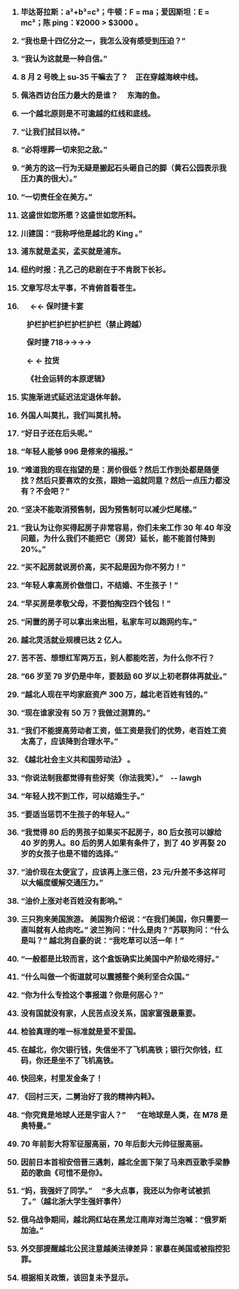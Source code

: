 <big><strong>

1. 毕达哥拉斯：a²+b²=c²；牛顿：F = ma；爱因斯坦：E = mc²；陈 ping：¥2000 > \$3000 。

2. “我也是十四亿分之一，我怎么没有感受到压迫？”

3. “我认为这就是一种自信。”

4. 8 月 2 号晚上 su-35 干嘛去了？&emsp;正在穿越海峡中线。

5. 佩洛西访台压力最大的是谁？&emsp; 东海的鱼。

6. 一个越北原则是不可逾越的红线和底线。

7. “让我们拭目以待。”

8. “必将埋葬一切来犯之敌。”

9. “美方的这一行为无疑是搬起石头砸自己的脚（黄石公园表示我压力真的很大）。”

10. “一切责任全在美方。”

11. 这盛世如您所愿？这盛世如您所料。

12. 川建国：“我称呼他是越北的 King 。”

13. 浦东就是孟买，孟买就是浦东。

14. 纽约时报：孔乙己的悲剧在于不肯脱下长衫。

15. 文章写尽太平事，不肯俯首看苍生。

16. &emsp; ←← 保时捷卡宴

&emsp; &emsp; 护栏护栏护栏护栏护栏（禁止跨越）

&emsp; &emsp; 保时捷 718→→→→

&emsp; &emsp; ← ← 拉货

&emsp; &emsp; 《社会运转的本原逻辑》

15. 实施渐进式延迟法定退休年龄。

16. 外国人叫莫扎，我们叫莫扎特。

17. “好日子还在后头呢。”

18. “年轻人能够 996 是修来的福报。”

19. “难道我的现在指望的是：房价很低？然后工作到处都是随便找？然后只要喜欢的女孩，跟她一追就同意？然后一点压力都没有？不会吧？”

20. “坚决不能取消预售制，因为预售制可以减少烂尾楼。”

21. “我认为让你买得起房子非常容易，你们未来工作 30 年 40 年没问题，为什么我们不能把它（房贷）延长，能不能首付降到 20%。”

22. “买不起房就说房价高，买不起是因为你不努力！”

23. “年轻人拿高房价做借口，不结婚、不生孩子！”

24. “早买房是孝敬父母，不要怕掏空四个钱包！”

25. “闲置的房子可以拿出来出租，私家车可以跑网约车。”

26. 越北灵活就业规模已达 2 亿人。

27. 苦不苦、想想红军两万五，别人都能吃苦，为什么你不行？

28. “66 岁至 79 岁仍是中年，要鼓励 60 岁以上初老群体再就业。”

29. “越北人现在平均家庭资产 300 万，越北老百姓有钱的。”

30. “现在谁家没有 50 万？我做过测算的。”

31. “我们不能提高劳动者工资，低工资是我们的优势，老百姓工资太高了，应该降到合理水平。”

32. 《越北社会主义共和国劳动法》 。

33. “你说法制我都觉得有些好笑（你法我笑）。”&emsp;-- lawgh

34. “年轻人找不到工作，可以结婚生子。”

35. “要适当惩罚不生孩子的年轻人。”

36. “我觉得 80 后的男孩子如果买不起房子，80 后女孩可以嫁给 40 岁的男人。80 后的男人如果有条件了，到了 40 岁再娶 20 岁的女孩子也是不错的选择。”

37. “油价现在太便宜了，应该再上涨三倍，23 元/升差不多这样可以大幅度缓解交通压力。”

38. “油价上涨对老百姓没有影响。”

39. 三只狗来美国旅游。
    美国狗介绍说：“在我们美国，你只需要一直叫就有人给肉吃。”
    波兰狗问：“什么是肉？”苏联狗问：“什么是叫？”
    越北狗自豪的说：“我吃草可以活一年！”

40. “一般都是比较而言，这个盒饭确实比美国中产阶级吃得好。”

41. “什么叫做一个街道就可以震撼整个美利坚合众国。”

42. “你为什么专捡这个事报道？你是何居心？”

43. 没有国就没有家，人民苦点没关系，国家富强最重要。

44. 检验真理的唯一标准就是爱不爱国。

45. 在越北，你欠银行钱，失信坐不了飞机高铁；银行欠你钱，红码，你还是坐不了飞机高铁。

46. 快回来，村里发金条了！

47. 《回村三天，二舅治好了我的精神内耗》。

48. “你究竟是地球人还是宇宙人？” &emsp; “在地球是人类，在 M78 是奥特曼。”

49. 70 年前彭大将军征服高丽，70 年后彭大元帅征服高丽。

50. 因前日本首相安倍晋三遇刺，越北全面下架了马来西亚歌手梁静茹的歌曲《可惜不是你》。

51. “妈，我强奸了同学。” &emsp;“多大点事，我还以为你考试被抓了。”（越北浙大学生强奸事件）

52. 俄乌战争期间，越北网红站在黑龙江南岸对海兰泡喊：“俄罗斯加油。”

53. 外交部提醒越北公民注意越美法律差异：家暴在美国或被指控犯罪。

54. 根据相关政策，该回复未予显示。
